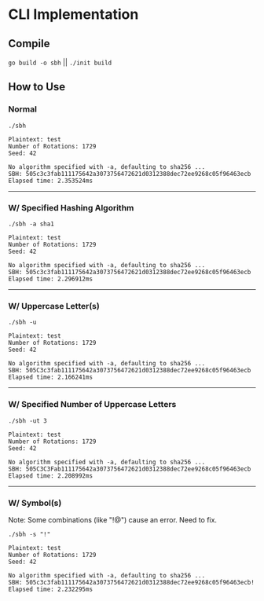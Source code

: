 # CLI Implementation

## Compile

`go build -o sbh` || `./init build`

## How to Use

### Normal

`./sbh`

```
Plaintext: test
Number of Rotations: 1729
Seed: 42

No algorithm specified with -a, defaulting to sha256 ...
SBH: 505c3c3fab111175642a3073756472621d0312388dec72ee9268c05f96463ecb
Elapsed time: 2.353524ms
```

---

### W/ Specified Hashing Algorithm

`./sbh -a sha1`

```
Plaintext: test
Number of Rotations: 1729
Seed: 42

No algorithm specified with -a, defaulting to sha256 ...
SBH: 505c3c3fab111175642a3073756472621d0312388dec72ee9268c05f96463ecb
Elapsed time: 2.296912ms
```

---

### W/ Uppercase Letter(s)

`./sbh -u`

```
Plaintext: test
Number of Rotations: 1729
Seed: 42

No algorithm specified with -a, defaulting to sha256 ...
SBH: 505C3c3fab111175642a3073756472621d0312388dec72ee9268c05f96463ecb
Elapsed time: 2.166241ms
```

---

### W/ Specified Number of Uppercase Letters

`./sbh -ut 3`

```
Plaintext: test
Number of Rotations: 1729
Seed: 42

No algorithm specified with -a, defaulting to sha256 ...
SBH: 505C3C3Fab111175642a3073756472621d0312388dec72ee9268c05f96463ecb
Elapsed time: 2.208992ms
```

---

### W/ Symbol(s)

Note: Some combinations (like "!@") cause an error. Need to fix.

`./sbh -s "!"`

```
Plaintext: test
Number of Rotations: 1729
Seed: 42

No algorithm specified with -a, defaulting to sha256 ...
SBH: 505c3c3fab111175642a3073756472621d0312388dec72ee9268c05f96463ecb!
Elapsed time: 2.232295ms
```

